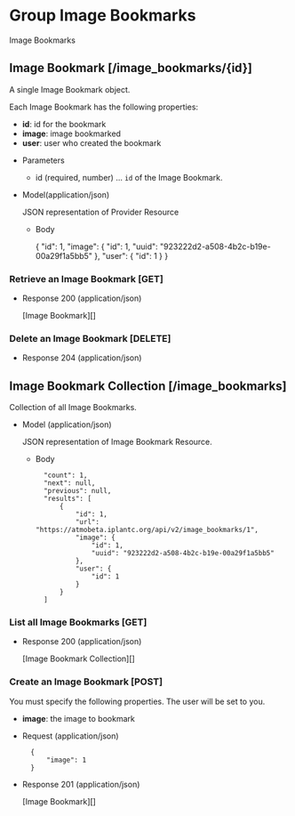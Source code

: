 # Group Image Bookmarks
Image Bookmarks

## Image Bookmark [/image_bookmarks/{id}]
A single Image Bookmark object.

Each Image Bookmark has the following properties:

- **id**: id for the bookmark
- **image**: image bookmarked
- **user**: user who created the bookmark

+ Parameters
    + id (required, number) ... `id` of the Image Bookmark.

+ Model(application/json)

    JSON representation of Provider Resource

    + Body

        {
            "id": 1,
            "image": {
                "id": 1,
                "uuid": "923222d2-a508-4b2c-b19e-00a29f1a5bb5"
            },
            "user": {
                "id": 1
            }
        }


### Retrieve an Image Bookmark [GET]
+ Response 200 (application/json)

    [Image Bookmark][]


### Delete an Image Bookmark [DELETE]
+ Response 204 (application/json)


## Image Bookmark Collection [/image_bookmarks]
Collection of all Image Bookmarks.

+ Model (application/json)

    JSON representation of Image Bookmark Resource.

    + Body

            "count": 1,
            "next": null,
            "previous": null,
            "results": [
                {
                    "id": 1,
                    "url": "https://atmobeta.iplantc.org/api/v2/image_bookmarks/1",
                    "image": {
                        "id": 1,
                        "uuid": "923222d2-a508-4b2c-b19e-00a29f1a5bb5"
                    },
                    "user": {
                        "id": 1
                    }
                }
            ]

### List all Image Bookmarks [GET]
+ Response 200 (application/json)

    [Image Bookmark Collection][]

### Create an Image Bookmark [POST]
You must specify the following properties. The user will be set to you.
- **image**: the image to bookmark

+ Request (application/json)

        {
            "image": 1
        }

+ Response 201 (application/json)

    [Image Bookmark][]
